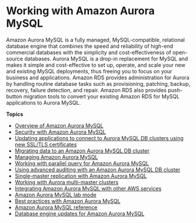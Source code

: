 # Working with Amazon Aurora MySQL<a name="Aurora.AuroraMySQL"></a><a name="mysql"></a>

Amazon Aurora MySQL is a fully managed, MySQL\-compatible, relational database engine that combines the speed and reliability of high\-end commercial databases with the simplicity and cost\-effectiveness of open\-source databases\. Aurora MySQL is a drop\-in replacement for MySQL and makes it simple and cost\-effective to set up, operate, and scale your new and existing MySQL deployments, thus freeing you to focus on your business and applications\. Amazon RDS provides administration for Aurora by handling routine database tasks such as provisioning, patching, backup, recovery, failure detection, and repair\. Amazon RDS also provides push\-button migration tools to convert your existing Amazon RDS for MySQL applications to Aurora MySQL\.

**Topics**
+ [Overview of Amazon Aurora MySQL](Aurora.AuroraMySQL.Overview.md)
+ [Security with Amazon Aurora MySQL](AuroraMySQL.Security.md)
+ [Updating applications to connect to Aurora MySQL DB clusters using new SSL/TLS certificates](ssl-certificate-rotation-aurora-mysql.md)
+ [Migrating data to an Amazon Aurora MySQL DB cluster](AuroraMySQL.Migrating.md)
+ [Managing Amazon Aurora MySQL](AuroraMySQL.Managing.md)
+ [Working with parallel query for Amazon Aurora MySQL](aurora-mysql-parallel-query.md)
+ [Using advanced auditing with an Amazon Aurora MySQL DB cluster](AuroraMySQL.Auditing.md)
+ [Single\-master replication with Amazon Aurora MySQL](AuroraMySQL.Replication.md)
+ [Working with Aurora multi\-master clusters](aurora-multi-master.md)
+ [Integrating Amazon Aurora MySQL with other AWS services](AuroraMySQL.Integrating.md)
+ [Amazon Aurora MySQL lab mode](AuroraMySQL.Updates.LabMode.md)
+ [Best practices with Amazon Aurora MySQL](AuroraMySQL.BestPractices.md)
+ [Amazon Aurora MySQL reference](AuroraMySQL.Reference.md)
+ [Database engine updates for Amazon Aurora MySQL](AuroraMySQL.Updates.md)